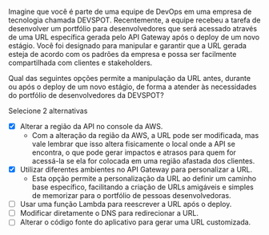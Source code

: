 Imagine que você é parte de uma equipe de DevOps em uma empresa de tecnologia chamada DEVSPOT. Recentemente, a equipe recebeu a tarefa de desenvolver um portfólio para desenvolvedores que será acessado através de uma URL específica gerada pelo API Gateway após o deploy de um novo estágio. Você foi designado para manipular e garantir que a URL gerada esteja de acordo com os padrões da empresa e possa ser facilmente compartilhada com clientes e stakeholders.

Qual das seguintes opções permite a manipulação da URL antes, durante ou após o deploy de um novo estágio, de forma a atender às necessidades do portfólio de desenvolvedores da DEVSPOT?

Selecione 2 alternativas

- [x] Alterar a região da API no console da AWS.
	- Com a alteração da região da AWS, a URL pode ser modificada, mas vale lembrar que isso altera fisicamente o local onde a API se encontra, o que pode gerar impactos e atrasos para quem for acessá-la se ela for colocada em uma região afastada dos clientes.
- [x] Utilizar diferentes ambientes no API Gateway para personalizar a URL.
	- Esta opção permite a personalização da URL ao definir um caminho base específico, facilitando a criação de URLs amigáveis e simples de memorizar para o portfólio de pessoas desenvolvedoras.
- [ ] Usar uma função Lambda para reescrever a URL após o deploy.
- [ ] Modificar diretamente o DNS para redirecionar a URL.
- [ ] Alterar o código fonte do aplicativo para gerar uma URL customizada.